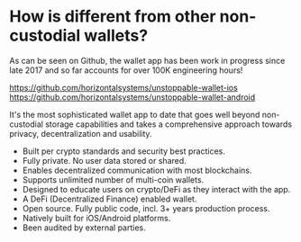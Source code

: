 # How is different from other non-custodial wallets?

As can be seen on Github, the wallet app has been work in progress since late 2017 and so far accounts for over 100K engineering hours!

https://github.com/horizontalsystems/unstoppable-wallet-ios
https://github.com/horizontalsystems/unstoppable-wallet-android

It's the most sophisticated wallet app to date that goes well beyond non-custodial storage capabilities and takes a comprehensive approach towards privacy, decentralization and usability.

- Built per crypto standards and security best practices.
- Fully private. No user data stored or shared.
- Enables decentralized communication with most blockchains.
- Supports unlimited number of multi-coin wallets.
- Designed to educate users on crypto/DeFi as they interact with the app.
- A DeFi (Decentralized Finance) enabled wallet.
- Open source. Fully public code, incl. 3+ years production process.
- Natively built for iOS/Android platforms.
- Been audited by external parties.
